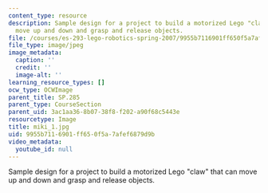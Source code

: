 ```yaml
---
content_type: resource
description: Sample design for a project to build a motorized Lego "claw" that can
  move up and down and grasp and release objects.
file: /courses/es-293-lego-robotics-spring-2007/9955b7116901ff650f5a7afef6879d9b_miki_1.jpg
file_type: image/jpeg
image_metadata:
  caption: ''
  credit: ''
  image-alt: ''
learning_resource_types: []
ocw_type: OCWImage
parent_title: SP.285
parent_type: CourseSection
parent_uid: 3ac1aa36-8b07-38f8-f202-a90f68c5443e
resourcetype: Image
title: miki_1.jpg
uid: 9955b711-6901-ff65-0f5a-7afef6879d9b
video_metadata:
  youtube_id: null
---
```

Sample design for a project to build a motorized Lego "claw" that can move up and down and grasp and release objects.